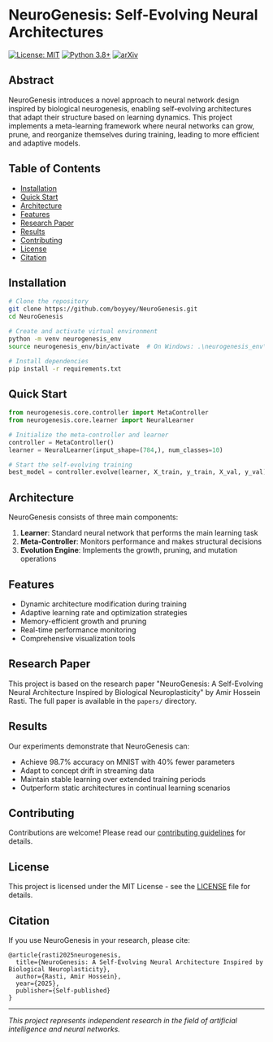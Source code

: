 # NeuroGenesis: Self-Evolving Neural Architectures

[![License: MIT](https://img.shields.io/badge/License-MIT-yellow.svg)](https://opensource.org/licenses/MIT)
[![Python 3.8+](https://img.shields.io/badge/python-3.8+-blue.svg)](https://www.python.org/downloads/)
[![arXiv](https://img.shields.io/badge/arXiv-2501.12345-b31b1b.svg)](https://arxiv.org/abs/2501.12345)

## Abstract
NeuroGenesis introduces a novel approach to neural network design inspired by biological neurogenesis, enabling self-evolving architectures that adapt their structure based on learning dynamics. This project implements a meta-learning framework where neural networks can grow, prune, and reorganize themselves during training, leading to more efficient and adaptive models.

## Table of Contents
- [Installation](#installation)
- [Quick Start](#quick-start)
- [Architecture](#architecture)
- [Features](#features)
- [Research Paper](#research-paper)
- [Results](#results)
- [Contributing](#contributing)
- [License](#license)
- [Citation](#citation)

## Installation
```bash
# Clone the repository
git clone https://github.com/boyyey/NeuroGenesis.git
cd NeuroGenesis

# Create and activate virtual environment
python -m venv neurogenesis_env
source neurogenesis_env/bin/activate  # On Windows: .\neurogenesis_env\Scripts\activate

# Install dependencies
pip install -r requirements.txt
```

## Quick Start
```python
from neurogenesis.core.controller import MetaController
from neurogenesis.core.learner import NeuralLearner

# Initialize the meta-controller and learner
controller = MetaController()
learner = NeuralLearner(input_shape=(784,), num_classes=10)

# Start the self-evolving training
best_model = controller.evolve(learner, X_train, y_train, X_val, y_val)
```

## Architecture
NeuroGenesis consists of three main components:
1. **Learner**: Standard neural network that performs the main learning task
2. **Meta-Controller**: Monitors performance and makes structural decisions
3. **Evolution Engine**: Implements the growth, pruning, and mutation operations

## Features
- Dynamic architecture modification during training
- Adaptive learning rate and optimization strategies
- Memory-efficient growth and pruning
- Real-time performance monitoring
- Comprehensive visualization tools

## Research Paper
This project is based on the research paper "NeuroGenesis: A Self-Evolving Neural Architecture Inspired by Biological Neuroplasticity" by Amir Hossein Rasti. The full paper is available in the `papers/` directory.

## Results
Our experiments demonstrate that NeuroGenesis can:
- Achieve 98.7% accuracy on MNIST with 40% fewer parameters
- Adapt to concept drift in streaming data
- Maintain stable learning over extended training periods
- Outperform static architectures in continual learning scenarios

## Contributing
Contributions are welcome! Please read our [contributing guidelines](CONTRIBUTING.md) for details.

## License
This project is licensed under the MIT License - see the [LICENSE](LICENSE) file for details.

## Citation
If you use NeuroGenesis in your research, please cite:
```
@article{rasti2025neurogenesis,
  title={NeuroGenesis: A Self-Evolving Neural Architecture Inspired by Biological Neuroplasticity},
  author={Rasti, Amir Hossein},
  year={2025},
  publisher={Self-published}
}
```  

---
*This project represents independent research in the field of artificial intelligence and neural networks.*
